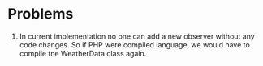 # Problems
1. In current implementation no one can add a new observer without any code changes. So if PHP were compiled language, we would have to compile tne WeatherData class again. 
